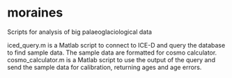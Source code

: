 # moraines
Scripts for analysis of big palaeoglaciological data

iced_query.m is a Matlab script to connect to ICE-D and query the database to find sample data. The sample data are formatted for cosmo calculator.
cosmo_calculator.m is a Matlab script to use the output of the query and send the sample data for calibration, returning ages and age errors.

